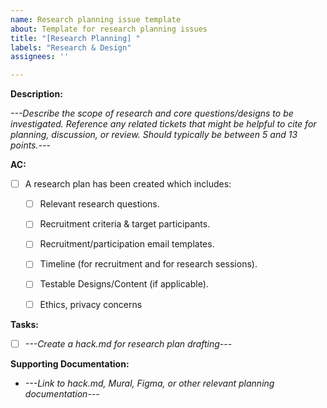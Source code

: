 ```yaml
---
name: Research planning issue template
about: Template for research planning issues
title: "[Research Planning] "
labels: "Research & Design"
assignees: ''

---
```


**Description:**

*---Describe the scope of research and core questions/designs to be investigated. Reference any related tickets that might be helpful to cite for planning, discussion, or review. Should typically be between 5 and 13 points.---*

**AC:**
- [ ] A research plan has been created which includes:
    - [ ] Relevant research questions.
    - [ ] Recruitment criteria & target participants.
    - [ ] Recruitment/participation email templates.
    - [ ] Timeline (for recruitment and for research sessions).
    - [ ] Testable Designs/Content (if applicable).

  - [ ] Ethics, privacy concerns 


**Tasks:**
- [ ] *---Create a hack.md for research plan drafting---*

**Supporting Documentation:**
- *---Link to hack.md, Mural, Figma, or other relevant planning documentation---*
